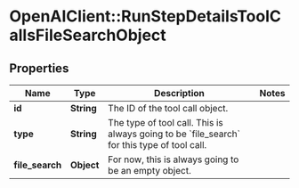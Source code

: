 # OpenAIClient::RunStepDetailsToolCallsFileSearchObject

## Properties
Name | Type | Description | Notes
------------ | ------------- | ------------- | -------------
**id** | **String** | The ID of the tool call object. | 
**type** | **String** | The type of tool call. This is always going to be &#x60;file_search&#x60; for this type of tool call. | 
**file_search** | **Object** | For now, this is always going to be an empty object. | 

